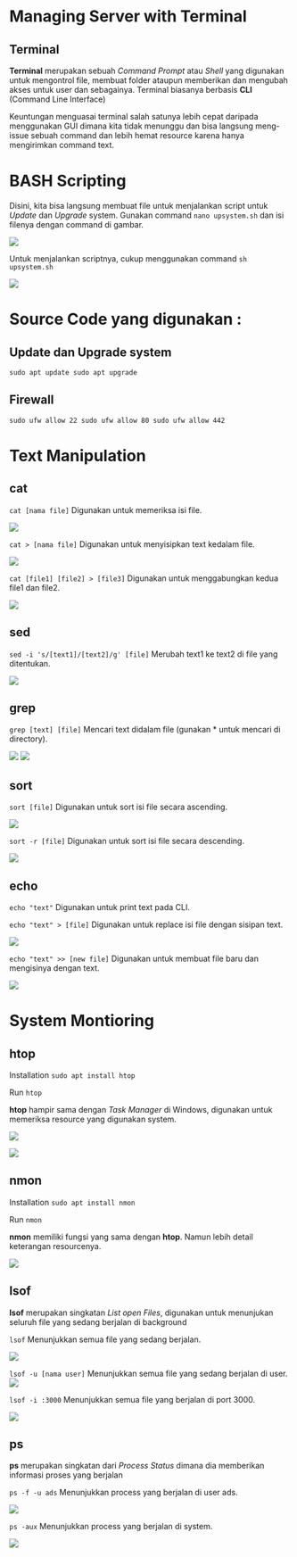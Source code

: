 # Managing Server with Terminal
## Terminal
**Terminal** merupakan sebuah *Command Prompt* atau _Shell_ yang digunakan untuk mengontrol file, membuat folder ataupun memberikan dan mengubah akses untuk user dan sebagainya.
Terminal biasanya berbasis **CLI** (Command Line Interface)

Keuntungan menguasai terminal salah satunya lebih cepat daripada menggunakan GUI dimana kita tidak menunggu dan bisa langsung meng-issue sebuah command dan lebih hemat resource karena hanya mengirimkan command text.

# BASH Scripting

Disini, kita bisa langsung membuat file untuk menjalankan script untuk _Update_ dan _Upgrade_ system.
Gunakan command `nano upsystem.sh` dan isi filenya dengan command di gambar.

![](https://github.com/ademuh/devops13-dumbways-ade/blob/main/Stage-1/day-6/media/1.png?raw=true)

Untuk menjalankan scriptnya, cukup menggunakan command `sh upsystem.sh`

![](https://github.com/ademuh/devops13-dumbways-ade/blob/main/Stage-1/day-6/media/2.png?raw=true)

# Source Code yang digunakan :

## Update dan Upgrade system
`
sudo apt update
sudo apt upgrade
`

## Firewall
`
sudo ufw allow 22
sudo ufw allow 80
sudo ufw allow 442
`

# Text Manipulation
## cat
`cat [nama file]`
Digunakan untuk memeriksa isi file.

![](https://github.com/ademuh/devops13-dumbways-ade/blob/main/Stage-1/day-6/media/3.png?raw=true)

`cat > [nama file]`
Digunakan untuk menyisipkan text kedalam file.

![](https://github.com/ademuh/devops13-dumbways-ade/blob/main/Stage-1/day-6/media/3-2.png?raw=true)

`cat [file1] [file2] > [file3]`
Digunakan untuk menggabungkan kedua file1 dan file2.

![](https://github.com/ademuh/devops13-dumbways-ade/blob/main/Stage-1/day-6/media/3-3.png?raw=true)

## sed
`sed -i 's/[text1]/[text2]/g' [file]`
Merubah text1 ke text2 di file yang ditentukan.

![](https://github.com/ademuh/devops13-dumbways-ade/blob/main/Stage-1/day-6/media/3-4.png?raw=true)

## grep
`grep [text] [file]`
Mencari text didalam file (gunakan * untuk mencari di directory).

![](https://github.com/ademuh/devops13-dumbways-ade/blob/main/Stage-1/day-6/media/3-5.png?raw=true)
![](https://github.com/ademuh/devops13-dumbways-ade/blob/main/Stage-1/day-6/media/3-6.png?raw=true)

## sort
`sort [file]`
Digunakan untuk sort isi file secara ascending.

![](https://github.com/ademuh/devops13-dumbways-ade/blob/main/Stage-1/day-6/media/3-7.png?raw=true)

`sort -r [file]`
Digunakan untuk sort isi file secara descending.

![](https://github.com/ademuh/devops13-dumbways-ade/blob/main/Stage-1/day-6/media/3-8.png?raw=true)

## echo
`echo "text"`
Digunakan untuk print text pada CLI.

`echo "text" > [file]`
Digunakan untuk replace isi file dengan sisipan text.

![](https://github.com/ademuh/devops13-dumbways-ade/blob/main/Stage-1/day-6/media/3-9.png?raw=true)

`echo "text" >> [new file]`
Digunakan untuk membuat file baru dan mengisinya dengan text.

![](https://github.com/ademuh/devops13-dumbways-ade/blob/main/Stage-1/day-6/media/3-10.png?raw=true)

# System Montioring
## htop
Installation
`sudo apt install htop`

Run
`htop`

**htop** hampir sama dengan _Task Manager_ di Windows, digunakan untuk memeriksa resource yang digunakan system.

![](https://github.com/ademuh/devops13-dumbways-ade/blob/main/Stage-1/day-6/media/4.png?raw=true)

![](https://github.com/ademuh/devops13-dumbways-ade/blob/main/Stage-1/day-6/media/4-8.png?raw=true)

## nmon
Installation
`sudo apt install nmon`

Run
`nmon`

**nmon** memiliki fungsi yang sama dengan **htop**. Namun lebih detail keterangan resourcenya.

![](https://github.com/ademuh/devops13-dumbways-ade/blob/main/Stage-1/day-6/media/4-2.png?raw=true)

## lsof
**lsof** merupakan singkatan *List open Files*, digunakan untuk menunjukan seluruh file yang sedang berjalan di background

`lsof`
Menunjukkan semua file yang sedang berjalan.

![](https://github.com/ademuh/devops13-dumbways-ade/blob/main/Stage-1/day-6/media/4-3.png?raw=true)

`lsof -u [nama user]`
Menunjukkan semua file yang sedang berjalan di user.
![](https://github.com/ademuh/devops13-dumbways-ade/blob/main/Stage-1/day-6/media/4-7.png?raw=true)

`lsof -i :3000`
Menunjukkan semua file yang berjalan di port 3000.

![](https://github.com/ademuh/devops13-dumbways-ade/blob/main/Stage-1/day-6/media/4-4.png?raw=true)

## ps
**ps** merupakan singkatan dari _Process Status_ dimana dia memberikan informasi proses yang berjalan

`ps -f -u ads`
Menunjukkan process yang berjalan di user ads.

![](https://github.com/ademuh/devops13-dumbways-ade/blob/main/Stage-1/day-6/media/4-5.png?raw=true)

`ps -aux`
Menunjukkan process yang berjalan di system.

![](https://github.com/ademuh/devops13-dumbways-ade/blob/main/Stage-1/day-6/media/4-6.png?raw=true)








